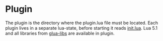 # Plugin

The plugin is the directory where the plugin.lua file must be located.
Each plugin lives in a separate lua-state, before starting it reads [init.lua](init.lua).
Lua 5.1 and all libraries from [glua-libs](https://github.com/vadv/gopher-lua-libs) are available in plugin.